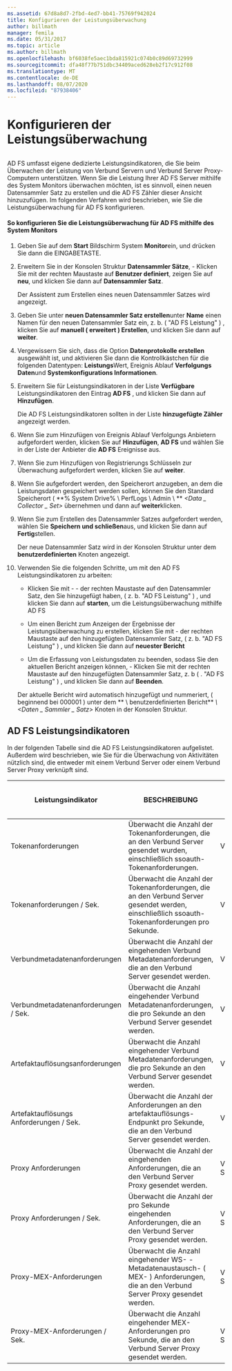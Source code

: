 ```yaml
---
ms.assetid: 67d8a8d7-2fbd-4ed7-bb41-75769f942024
title: Konfigurieren der Leistungsüberwachung
author: billmath
manager: femila
ms.date: 05/31/2017
ms.topic: article
ms.author: billmath
ms.openlocfilehash: bf6038fe5aec1bda815921c074b0c89d69732999
ms.sourcegitcommit: dfa48f77b751dbc34409aced628eb2f17c912f08
ms.translationtype: MT
ms.contentlocale: de-DE
ms.lasthandoff: 08/07/2020
ms.locfileid: "87938406"
---
```

# <a name="configure-performance-monitoring"></a>Konfigurieren der Leistungsüberwachung

## <a name="bkmk_ConfigurePerfMon"></a>
AD FS umfasst eigene dedizierte Leistungsindikatoren, die Sie beim Überwachen der Leistung von Verbund Servern und Verbund Server Proxy-Computern unterstützen. Wenn Sie die Leistung Ihrer AD FS Server mithilfe des System Monitors überwachen möchten, ist es sinnvoll, einen neuen Datensammler Satz zu erstellen und die AD FS Zähler dieser Ansicht hinzuzufügen. Im folgenden Verfahren wird beschrieben, wie Sie die Leistungsüberwachung für AD FS konfigurieren.

#### <a name="to-configure-performance-monitoring-for-ad-fs-using-performance-monitor"></a>So konfigurieren Sie die Leistungsüberwachung für AD FS mithilfe des System Monitors

1. Geben Sie auf dem **Start** Bildschirm System **Monitor**ein, und drücken Sie dann die EINGABETASTE.

2. Erweitern Sie in der Konsolen Struktur **Datensammler Sätze**, \- Klicken Sie mit der rechten Maustaste auf **Benutzer definiert**, zeigen Sie auf **neu**, und klicken Sie dann auf **Datensammler Satz**.

   Der Assistent zum Erstellen eines neuen Datensammler Satzes wird angezeigt.

3. Geben Sie unter **neuen Datensammler Satz erstellen**unter **Name** einen Namen für den neuen Datensammler Satz ein, z. b. \( "AD FS Leistung" \) , klicken Sie auf **manuell \( erweitert \) Erstellen**, und klicken Sie dann auf **weiter**.

4. Vergewissern Sie sich, dass die Option **Datenprotokolle erstellen** ausgewählt ist, und aktivieren Sie dann die Kontrollkästchen für die folgenden Datentypen: **Leistungs**Wert, Ereignis Ablauf **Verfolgungs Daten**und **Systemkonfigurations Informationen**.

5. Erweitern Sie für Leistungsindikatoren in der Liste **Verfügbare** Leistungsindikatoren den Eintrag **AD FS** , und klicken Sie dann auf **Hinzufügen**.

   Die AD FS Leistungsindikatoren sollten in der Liste **hinzugefügte Zähler** angezeigt werden.

6. Wenn Sie zum Hinzufügen von Ereignis Ablauf Verfolgungs Anbietern aufgefordert werden, klicken Sie auf **Hinzufügen**, **AD FS** und wählen Sie in der Liste der Anbieter die **AD FS** Ereignisse aus.

7. Wenn Sie zum Hinzufügen von Registrierungs Schlüsseln zur Überwachung aufgefordert werden, klicken Sie auf **weiter**.

8. Wenn Sie aufgefordert werden, den Speicherort anzugeben, an dem die Leistungsdaten gespeichert werden sollen, können Sie den Standard Speicherort \( **% System Drive% \\ PerfLogs \\ Admin \\ ** _<Data \_ Collector \_ Set>_ übernehmen und dann auf **weiter**klicken.

9. Wenn Sie zum Erstellen des Datensammler Satzes aufgefordert werden, wählen Sie **Speichern und schließen**aus, und klicken Sie dann auf **Fertig**stellen.

    Der neue Datensammler Satz wird in der Konsolen Struktur unter dem **benutzerdefinierten** Knoten angezeigt.

10. Verwenden Sie die folgenden Schritte, um mit den AD FS Leistungsindikatoren zu arbeiten:

    -   Klicken Sie mit \- \- der rechten Maustaste auf den Datensammler Satz, den Sie hinzugefügt haben, \( z. b. "AD FS Leistung" \) , und klicken Sie dann auf **starten**, um die Leistungsüberwachung mithilfe AD FS

    -   Um einen Bericht zum Anzeigen der Ergebnisse der Leistungsüberwachung zu erstellen, klicken Sie mit \- der rechten Maustaste auf den hinzugefügten Datensammler Satz, \( z. b. "AD FS Leistung" \) , und klicken Sie dann auf **neuester Bericht**

    -   Um die Erfassung von Leistungsdaten zu beenden, sodass Sie den aktuellen Bericht anzeigen können, \- Klicken Sie mit der rechten Maustaste auf den hinzugefügten Datensammler Satz, z. b \( . "AD FS Leistung" \) , und klicken Sie dann auf **Beenden**.

    Der aktuelle Bericht wird automatisch hinzugefügt und nummeriert, \( beginnend bei 000001 \) unter dem ** \\ benutzerdefinierten Bericht** <em> \\<Daten \_ Sammler \_ Satz></em> Knoten in der Konsolen Struktur.

## <a name="ad-fs-performance-counters"></a>AD FS Leistungsindikatoren
In der folgenden Tabelle sind die AD FS Leistungsindikatoren aufgelistet. Außerdem wird beschrieben, wie Sie für die Überwachung von Aktivitäten nützlich sind, die entweder mit einem Verbund Server oder einem Verbund Server Proxy verknüpft sind.

|Leistungsindikator|BESCHREIBUNG|Kann für Folgendes verwendet werden:
|-----------|---------------|-------------------
|Tokenanforderungen|Überwacht die Anzahl der Tokenanforderungen, die an den Verbund Server gesendet wurden, einschließlich ssoauth-Tokenanforderungen.|Verbundserver
|Tokenanforderungen \/ Sek.|Überwacht die Anzahl der Tokenanforderungen, die an den Verbund Server gesendet werden, einschließlich ssoauth-Tokenanforderungen pro Sekunde.|Verbundserver
|Verbundmetadatenanforderungen|Überwacht die Anzahl der eingehenden Verbund Metadatenanforderungen, die an den Verbund Server gesendet werden.|Verbundserver
|Verbundmetadatenanforderungen \/ Sek.|Überwacht die Anzahl eingehender Verbund Metadatenanforderungen, die pro Sekunde an den Verbund Server gesendet werden.|Verbundserver
|Artefaktauflösungsanforderungen|Überwacht die Anzahl eingehender Verbund Metadatenanforderungen, die pro Sekunde an den Verbund Server gesendet werden.|Verbundserver
|Artefaktauflösungs Anforderungen \/ Sek.|Überwacht die Anzahl der Anforderungen an den artefaktauflösungs-Endpunkt pro Sekunde, die an den Verbund Server gesendet werden.|Verbundserver
|Proxy Anforderungen|Überwacht die Anzahl der eingehenden Anforderungen, die an den Verbund Server Proxy gesendet werden.|Verbund Server Proxys
|Proxy Anforderungen \/ Sek.|Überwacht die Anzahl der pro Sekunde eingehenden Anforderungen, die an den Verbund Server Proxy gesendet werden.|Verbund Server Proxys
|Proxy-MEX-Anforderungen|Überwacht die Anzahl eingehender WS- \- Metadatenaustausch- \( MEX- \) Anforderungen, die an den Verbund Server Proxy gesendet werden.|Verbund Server Proxys
|Proxy-MEX-Anforderungen \/ Sek.|Überwacht die Anzahl eingehender MEX-Anforderungen pro Sekunde, die an den Verbund Server Proxy gesendet werden.|Verbund Server Proxys


